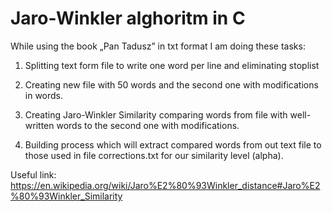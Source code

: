 # Jaro-Winkler alghoritm in C

While using the book „Pan Tadusz” in txt format I am doing these tasks:

1.    Splitting text form file to write one word per line and eliminating stoplist

2.    Creating new file with 50 words and the second one with modifications in words.

3.    Creating Jaro-Winkler Similarity comparing words from file with well-written words to the second one with modifications.

4.    Building process which will extract compared words from out text file to those used in file corrections.txt for our similarity level (alpha).

Useful link:
https://en.wikipedia.org/wiki/Jaro%E2%80%93Winkler_distance#Jaro%E2%80%93Winkler_Similarity

 

